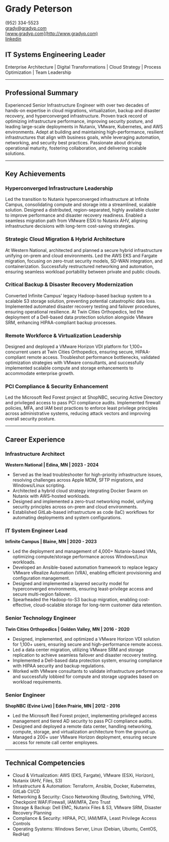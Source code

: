 # Grady Peterson

(952) 334-5523  
[grady@gradyp.com](mailto:grady@gradyp.com)  
[www.gradyp.com](http://www.gradyp.com)  
[linkedin](https://www.linkedin.com/in/gradypeterson/)

## IT Systems Engineering Leader

Enterprise Architecture \| Digital Transformations \| Cloud Strategy \| Process Optimization \| Team Leadership

---

## Professional Summary

Experienced Senior Infrastructure Engineer with over two decades of hands-on expertise in cloud migrations, virtualization, backup and disaster recovery, and hyperconverged infrastructure. Proven track record of optimizing infrastructure performance, improving security posture, and leading large-scale deployments in Nutanix, VMware, Kubernetes, and AWS environments. Adept at building and maintaining high-performance, resilient infrastructures that align with business goals, while leveraging automation, networking, and security best practices. Passionate about driving operational maturity, fostering collaboration, and delivering scalable solutions.

---

## Key Achievements

### Hyperconverged Infrastructure Leadership

Led the transition to Nutanix hyperconverged infrastructure at Infinite Campus, consolidating compute and storage into a streamlined, scalable solution. Designed a distributed, region-separated, highly available cluster to improve performance and disaster recovery readiness. Enabled a seamless migration path from VMware ESXi to Nutanix AHV, aligning infrastructure decisions with long-term cost-saving strategies.

### Strategic Cloud Migration & Hybrid Architecture

At Western National, architected and planned a secure hybrid infrastructure unifying on-prem and cloud environments. Led the AWS EKS and Fargate migration, focusing on zero-trust security models, SD-WAN integration, and containerization. Successfully restructured networking and automation, ensuring seamless workload portability between private and public clouds.

### Critical Backup & Disaster Recovery Modernization

Converted Infinite Campus’ legacy Hadoop-based backup system to a scalable S3 storage solution, preventing potential catastrophic data loss. Implemented automated disaster recovery testing and failover procedures, ensuring operational resilience. At Twin Cities Orthopedics, led the deployment of a Dell-based data protection solution alongside VMware SRM, enhancing HIPAA-compliant backup processes.

### Remote Workforce & Virtualization Leadership

Designed and deployed a VMware Horizon VDI platform for 1,100+ concurrent users at Twin Cities Orthopedics, ensuring secure, HIPAA-compliant remote access. Troubleshot performance bottlenecks, validated optimization strategies with VMware consultants, and successfully implemented scalable compute and storage enhancements to accommodate enterprise growth.

### PCI Compliance & Security Enhancement

Led the Microsoft Red Forest project at ShopNBC, securing Active Directory and privileged access to pass PCI compliance audits. Implemented firewall policies, MFA, and IAM best practices to enforce least privilege principles across administrative systems, reducing attack vectors and improving overall security posture.

---

## Career Experience

### **Infrastructure Architect**

**Western National \| Edina, MN \| 2023 - 2024**

- Served as the lead troubleshooter for high-priority infrastructure issues, resolving challenges across Apple MDM, SFTP migrations, and Windows/Linux scripting.
- Architected a hybrid cloud strategy integrating Docker Swarm on Nutanix with AWS-hosted workloads.
- Designed and implemented a zero-trust networking model, unifying security principles across on-prem and cloud environments.
- Established GitLab-based infrastructure as code (IaC) workflows for automating deployments and system configurations.

### **IT System Engineer Lead**

**Infinite Campus \| Blaine, MN \| 2020 - 2023**

- Led the deployment and management of 4,000+ Nutanix-based VMs, optimizing compute/storage performance across Windows/Linux workloads.
- Developed an Ansible-based automation framework to replace legacy VMware vRealize Automation (VRA), enabling efficient provisioning and configuration management.
- Designed and implemented a layered security model for hyperconverged environments, ensuring least-privilege access and secure multi-region failover.
- Spearheaded the Hadoop-to-S3 backup migration, enabling cost-effective, cloud-scalable storage for long-term customer data retention.

### **Senior Technology Engineer**

**Twin Cities Orthopedics \| Golden Valley, MN \| 2016 - 2020**

- Designed, implemented, and optimized a VMware Horizon VDI solution for 1,100+ users, ensuring secure and high-performance remote access.
- Led a data center migration, utilizing VMware SRM and storage replication to achieve seamless failover and disaster recovery testing.
- Implemented a Dell-based data protection system, ensuring compliance with HIPAA security and backup regulations.
- Worked with VMware consultants to validate infrastructure performance and successfully lobbied for compute and storage upgrades based on workload requirements.

### **Senior Engineer**

**ShopNBC (Evine Live) \| Eden Prairie, MN \| 2012 - 2016**

- Led the Microsoft Red Forest project, implementing privileged access management and tiered AD security to pass PCI compliance audits.
- Designed and deployed a remote data center, handling networking, compute, storage, and virtualization architecture from the ground up.
- Managed a 200+ user VMware Horizon deployment, ensuring secure access for remote call center employees.

---

## Technical Competencies

- Cloud & Virtualization: AWS (EKS, Fargate), VMware (ESXi, Horizon), Nutanix (AHV, Files, S3)
- Infrastructure & Automation: Terraform, Ansible, Docker, Kubernetes, GitLab CI/CD
- Networking & Security: Cisco Networking (Routing, Switching, VPN), Checkpoint WAF/Firewall, IAM/MFA, Zero Trust
- Storage & Backup: Dell EMC, Nutanix Files & S3, VMware SRM, Disaster Recovery Planning
- Compliance & Security: HIPAA, PCI, IAM/MFA, Least Privilege Access Controls
- Operating Systems: Windows Server, Linux (Debian, Ubuntu, CentOS, RedHat)
